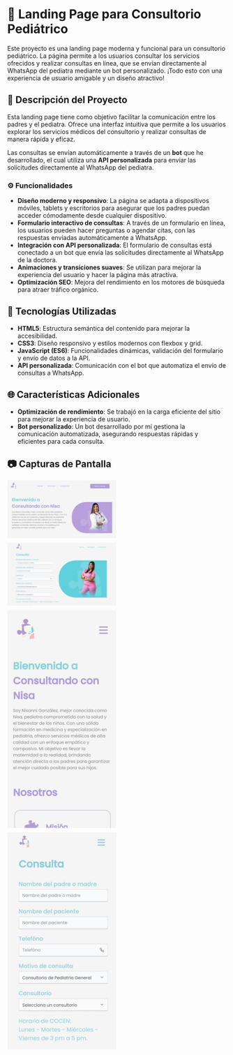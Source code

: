 

# 🌟 Landing Page para Consultorio Pediátrico

Este proyecto es una landing page moderna y funcional para un consultorio pediátrico. La página permite a los usuarios consultar los servicios ofrecidos y realizar consultas en línea, que se envían directamente al WhatsApp del pediatra mediante un bot personalizado. ¡Todo esto con una experiencia de usuario amigable y un diseño atractivo!

## 📝 Descripción del Proyecto

Esta landing page tiene como objetivo facilitar la comunicación entre los padres y el pediatra. Ofrece una interfaz intuitiva que permite a los usuarios explorar los servicios médicos del consultorio y realizar consultas de manera rápida y eficaz.

Las consultas se envían automáticamente a través de un **bot** que he desarrollado, el cual utiliza una **API personalizada** para enviar las solicitudes directamente al WhatsApp del pediatra.

### ⚙️ Funcionalidades 

- **Diseño moderno y responsivo**: La página se adapta a dispositivos móviles, tablets y escritorios para asegurar que los padres puedan acceder cómodamente desde cualquier dispositivo.
- **Formulario interactivo de consultas**: A través de un formulario en línea, los usuarios pueden hacer preguntas o agendar citas, con las respuestas enviadas automáticamente a WhatsApp.
- **Integración con API personalizada**: El formulario de consultas está conectado a un bot que envía las solicitudes directamente al WhatsApp de la doctora.
- **Animaciones y transiciones suaves**: Se utilizan para mejorar la experiencia del usuario y hacer la página más atractiva.
- **Optimización SEO**: Mejora del rendimiento en los motores de búsqueda para atraer tráfico orgánico.

## 🚀 Tecnologías Utilizadas

- **HTML5**: Estructura semántica del contenido para mejorar la accesibilidad.
- **CSS3**: Diseño responsivo y estilos modernos con flexbox y grid.
- **JavaScript (ES6)**: Funcionalidades dinámicas, validación del formulario y envío de datos a la API.
- **API personalizada**: Comunicación con el bot que automatiza el envío de consultas a WhatsApp.

## 🌐 Características Adicionales

- **Optimización de rendimiento**: Se trabajó en la carga eficiente del sitio para mejorar la experiencia de usuario.
- **Bot personalizado**: Un bot desarrollado por mí gestiona la comunicación automatizada, asegurando respuestas rápidas y eficientes para cada consulta.

## 📷 Capturas de Pantalla

<div style="display: flex; flex-wrap: wrap; gap: 10px;">
  <img src="./img/1.png" alt="App Screenshot 1" width="250"/>
  <img src="./img/2.png" alt="App Screenshot 1" width="250"/>
</div>

<div style="display: flex; flex-wrap: wrap; gap: 10px; margin-top: 10px;">
  <img src="./img/3.jpg" alt="App Screenshot 1" width="250"/>
  <img src="./img/4.jpg" alt="App Screenshot 1" width="250"/>
</div>


